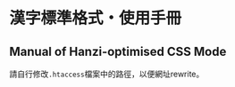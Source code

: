 漢字標準格式・使用手冊
=======

Manual of Hanzi-optimised CSS Mode
-------

請自行修改`.htaccess`檔案中的路徑，以便網址rewrite。



